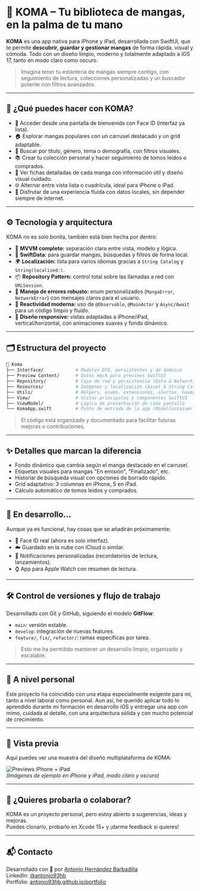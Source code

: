 # 📱 KOMA – Tu biblioteca de mangas, en la palma de tu mano

**KOMA** es una app nativa para iPhone y iPad, desarrollada con SwiftUI, que te permite **descubrir, guardar y gestionar mangas** de forma rápida, visual y cómoda. Todo con un diseño limpio, moderno y totalmente adaptado a iOS 17, tanto en modo claro como oscuro.

> Imagina tener tu estantería de mangas siempre contigo, con seguimiento de lectura, colecciones personalizadas y un buscador potente con filtros avanzados.

---

## 🧭 ¿Qué puedes hacer con KOMA?

- 🔐 Acceder desde una pantalla de bienvenida con Face ID (interfaz ya lista).
- 🏠 Explorar mangas populares con un carrusel destacado y un grid adaptable.
- 🔎 Buscar por título, género, tema o demografía, con filtros visuales.
- 📚 Crear tu colección personal y hacer seguimiento de tomos leídos o comprados.
- 📄 Ver fichas detalladas de cada manga con información útil y diseño visual cuidado.
- 🌐 Alternar entre vista lista o cuadrícula, ideal para iPhone o iPad.
- 🧠 Disfrutar de una experiencia fluida con datos locales, sin depender siempre de internet.

---

## ⚙️ Tecnología y arquitectura

KOMA no es solo bonita, también está bien hecha por dentro:

- 🔁 **MVVM completo:** separación clara entre vista, modelo y lógica.
- 🔗 **SwiftData:** para guardar mangas, búsquedas y filtros de forma local.
- 🌍 **Localización:** lista para varios idiomas gracias a `String Catalog` y `String(localized:)`.
- 📦 **Repository Pattern:** control total sobre las llamadas a red con `URLSession`.
- 🧪 **Manejo de errores robusto:** enum personalizados (`MangaError`, `NetworkError`) con mensajes claros para el usuario.
- 🧠 **Reactividad moderna:** uso de `@Observable`, `@MainActor` y `Async/Await` para un código limpio y fluido.
- 🎨 **Diseño responsive:** vistas adaptadas a iPhone/iPad, vertical/horizontal, con animaciones suaves y fondo dinámico.

---

## 🗂️ Estructura del proyecto

```bash
📁 Koma
├── Interface/            # Modelos DTO, persistentes y de dominio
├── Preview Content/      # Datos mock para previews SwiftUI
├── Repository/           # Capa de red y persistencia (Data & Network)
├── Resources/            # Imágenes y localización (Asset & String Catalog)
├── Utils/                # Helpers, enums, extensiones, alertas, navegación
├── View/                 # Vistas principales y componentes SwiftUI
├── ViewModel/            # Lógica de presentación de cada pantalla
└── KomaApp.swift         # Punto de entrada de la app (ModelContainer + RootView)
```

> El código está organizado y documentado para facilitar futuras mejoras o contribuciones.

---

## ✨ Detalles que marcan la diferencia

- Fondo dinámico que cambia según el manga destacado en el carrusel.
- Etiquetas visuales para mangas "En emisión", "Finalizado", etc.
- Historial de búsqueda visual con opciones de borrado rápido.
- Grid adaptativo: 3 columnas en iPhone, 5 en iPad.
- Cálculo automático de tomos leídos y comprados.

---

## 🧪 En desarrollo...

Aunque ya es funcional, hay cosas que se añadirán próximamente:

- 🔐 Face ID real (ahora es solo interfaz).
- ☁️ Guardado en la nube con iCloud o similar.
- 🔔 Notificaciones personalizadas (recordatorios de lectura, lanzamientos).
- ⌚ App para Apple Watch con resumen de lectura.

---

## 🛠️ Control de versiones y flujo de trabajo

Desarrollado con Git y GitHub, siguiendo el modelo **GitFlow**:

- `main`: versión estable.
- `develop`: integración de nuevas features.
- `feature/`, `fix/`, `refactor/`: ramas específicas por tarea.

> Esto me ha permitido mantener un desarrollo limpio, organizado y escalable.

---

## 🙌 A nivel personal

Este proyecto ha coincidido con una etapa especialmente exigente para mí, tanto a nivel laboral como personal. Aun así, he querido aplicar todo lo aprendido durante mi formación en desarrollo iOS y entregar una app con mimo, cuidada al detalle, con una arquitectura sólida y con mucho potencial de crecimiento.

---

## 📸 Vista previa

Aquí puedes ver una muestra del diseño multiplataforma de KOMA:

![Previews iPhone + iPad](./Assets/Previews/koma-screens.png)  
_(Imágenes de ejemplo en iPhone y iPad, modo claro y oscuro)_

---

## 🚀 ¿Quieres probarla o colaborar?

KOMA es un proyecto personal, pero estoy abierto a sugerencias, ideas y mejoras.  
Puedes clonarlo, probarlo en Xcode 15+ y ¡darme feedback si quieres!

---

## 📬 Contacto

Desarrollado con 💙 por [Antonio Hernández Barbadilla](https://github.com/antonio93hb)  
LinkedIn: [@antonio93hb](https://www.linkedin.com/in/antonio93hb/)  
Portfolio: [antonio93hb.github.io/portfolio](https://antonio93hb.github.io/portfolio)
